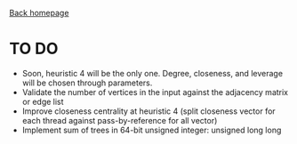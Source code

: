 [Back homepage](https://github.com/cthadeusantos/spanner_tree_generator)
# TO DO

* Soon, heuristic 4 will be the only one. Degree, closeness, and leverage will be chosen through parameters. 
* Validate the number of vertices in the input against the adjacency matrix or edge list
* Improve closeness centrality at heuristic 4 (split closeness vector for each thread against pass-by-reference for all vector)
* Implement sum of trees in 64-bit unsigned integer: unsigned long long